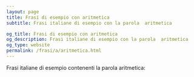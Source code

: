 ```yaml
---
layout: page
title: Frasi di esempio con aritmetica 
subtitle: Frasi italiane di esempio con la parola  aritmetica

og_title: Frasi di esempio con aritmetica 
og_description: Frasi italiane di esempio con la parola  aritmetica
og_type: website
permalink: /frasi/a/aritmetica.html
---
```


Frasi italiane di esempio contenenti la parola aritmetica:


